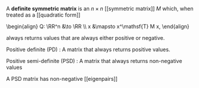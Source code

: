 A **definite symmetric matrix** is an $n \times n$ [[symmetric matrix]] $M$ which, when treated as a [[quadratic form]]

\begin{align}
Q: \RR^n &\to \RR \\\\
x &\mapsto x^\mathsf{T} M x,
\end{align}

always returns values that are always either positive or negative.

Positive definite (PD)
: A matrix that always returns positive values.

Positive semi-definite (PSD)
: A matrix that always returns non-negative values

A PSD matrix has non-negative [[eigenpairs]]